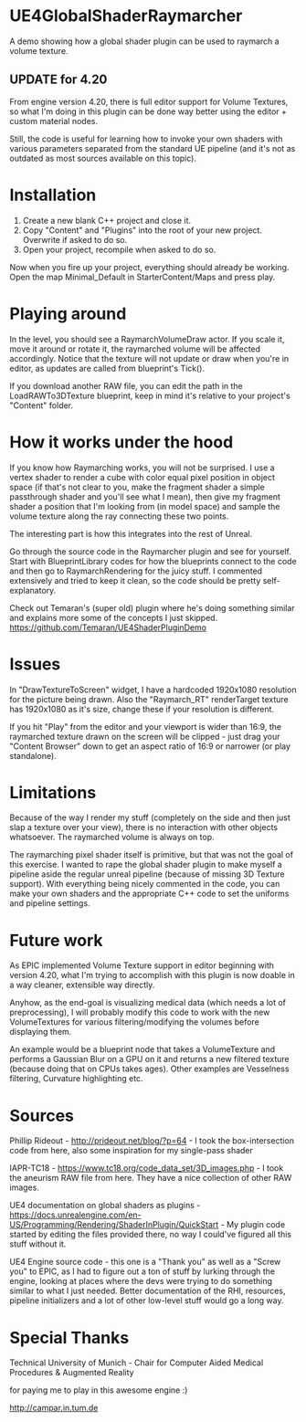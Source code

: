 # UE4GlobalShaderRaymarcher

A demo showing how a global shader plugin can be used to raymarch a volume texture.

## UPDATE for 4.20
From engine version 4.20, there is full editor support for Volume Textures, so what I'm doing in this plugin can be done way better using the editor + custom material nodes.
 
 Still, the code is useful for learning how to invoke your own shaders with various parameters separated from the standard UE pipeline (and it's not as outdated as most sources available on this topic).

# Installation 
1) Create a new blank C++ project and close it.
2) Copy "Content" and "Plugins" into the root of your new project. Overwrite if asked to do so.
4) Open your project, recompile when asked to do so.

Now when you fire up your project, everything should already be working. Open the map Minimal_Default in StarterContent/Maps and press play.

# Playing around
In the level, you should see a RaymarchVolumeDraw actor. If you scale it, move it around or rotate it, the raymarched volume will be affected accordingly. Notice that the texture will not update or draw when you're in editor, as updates are called from blueprint's Tick().

If you download another RAW file, you can edit the path in the LoadRAWTo3DTexture blueprint, keep in mind it's relative to your project's "Content" folder.

# How it works under the hood

If you know how Raymarching works, you will not be surprised. I use a vertex shader to render a cube with color equal pixel position in object space (if that's not clear to you, make the fragment shader a simple passthrough shader and you'll see what I mean), then give my fragment shader a position that I'm looking from (in model space) and sample the volume texture along the ray connecting these two points.

The interesting part is how this integrates into the rest of Unreal.

Go through the source code in the Raymarcher plugin and see for yourself. Start with BlueprintLibrary codes for how the blueprints connect to the code and then go to RaymarchRendering for the juicy stuff. I commented extensively and tried to keep it clean, so the code should be pretty self-explanatory.

Check out Temaran's (super old) plugin where he's doing something similar and explains more some of the concepts I just skipped.
https://github.com/Temaran/UE4ShaderPluginDemo

# Issues
In "DrawTextureToScreen" widget, I have a hardcoded 1920x1080 resolution for the picture being drawn. Also the "Raymarch_RT" renderTarget texture has 1920x1080 as it's size, change these if your resolution is different.

If you hit "Play" from the editor and your viewport is wider than 16:9, the raymarched texture drawn on the screen will be clipped - just drag your "Content Browser" down to get an aspect ratio of 16:9 or narrower (or play standalone).

# Limitations
Because of the way I render my stuff (completely on the side and then just slap a texture over your view), there is no interaction with other objects whatsoever. The raymarched volume is always on top.

The raymarching pixel shader itself is primitive, but that was not the goal of this exercise. I wanted to rape the global shader plugin to make myself a pipeline aside the regular unreal pipeline (because of missing 3D Texture support). With everything being nicely commented in the code, you can make your own shaders and the appropriate C++ code to set the uniforms and pipeline settings.

# Future work
As EPIC implemented Volume Texture support in editor beginning with version 4.20, what I'm trying to accomplish with this plugin is now doable in a way cleaner, extensible way directly.

Anyhow, as the end-goal is visualizing medical data (which needs a lot of preprocessing), I will probably modify this code to work with the new VolumeTextures for various filtering/modifying the volumes before displaying them. 

An example would be a blueprint node that takes a VolumeTexture and performs a Gaussian Blur on a GPU on it and returns a new filtered texture (because doing that on CPUs takes ages). Other examples are Vesselness filtering, Curvature highlighting etc.  

# Sources

Phillip Rideout - http://prideout.net/blog/?p=64 - I took the box-intersection code from here, also some inspiration for my single-pass shader

IAPR-TC18 - https://www.tc18.org/code_data_set/3D_images.php - I took the aneurism RAW file from here. They have a nice collection of other RAW images.

UE4 documentation on global shaders as plugins - https://docs.unrealengine.com/en-US/Programming/Rendering/ShaderInPlugin/QuickStart - My plugin code started by editing the files provided there, no way I could've figured all this stuff without it.

UE4 Engine source code - this one is a "Thank you" as well as a "Screw you" to EPIC, as I had to figure out a ton of stuff by lurking through the engine, looking at places where the devs were trying to do something similar to what I just needed. Better documentation of the RHI, resources, pipeline initializers and a lot of other low-level stuff would go a long way.

# Special Thanks
Technical University of Munich - Chair for Computer Aided Medical Procedures & Augmented Reality
 
for paying me to play in this awesome engine :)

http://campar.in.tum.de
